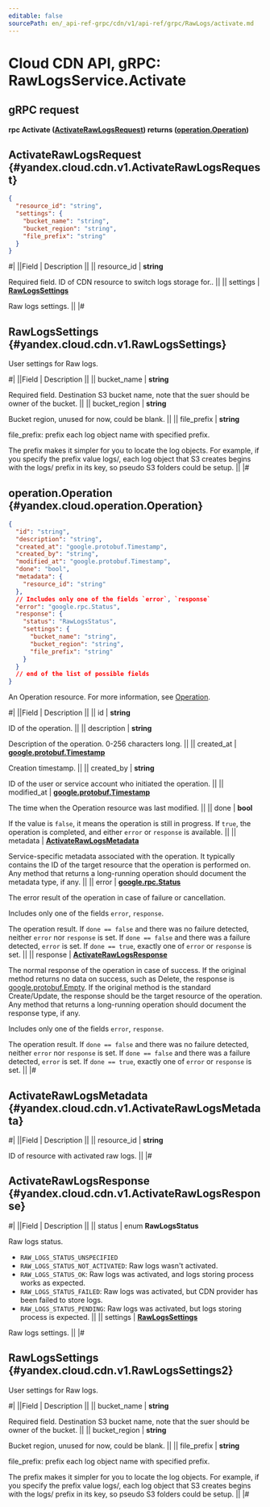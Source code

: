 ```yaml
---
editable: false
sourcePath: en/_api-ref-grpc/cdn/v1/api-ref/grpc/RawLogs/activate.md
---
```


# Cloud CDN API, gRPC: RawLogsService.Activate

## gRPC request

**rpc Activate ([ActivateRawLogsRequest](#yandex.cloud.cdn.v1.ActivateRawLogsRequest)) returns ([operation.Operation](#yandex.cloud.operation.Operation))**

## ActivateRawLogsRequest {#yandex.cloud.cdn.v1.ActivateRawLogsRequest}

```json
{
  "resource_id": "string",
  "settings": {
    "bucket_name": "string",
    "bucket_region": "string",
    "file_prefix": "string"
  }
}
```

#|
||Field | Description ||
|| resource_id | **string**

Required field. ID of CDN resource to switch logs storage for.. ||
|| settings | **[RawLogsSettings](#yandex.cloud.cdn.v1.RawLogsSettings)**

Raw logs settings. ||
|#

## RawLogsSettings {#yandex.cloud.cdn.v1.RawLogsSettings}

User settings for Raw logs.

#|
||Field | Description ||
|| bucket_name | **string**

Required field. Destination S3 bucket name, note that the suer should be owner of the bucket. ||
|| bucket_region | **string**

Bucket region, unused for now, could be blank. ||
|| file_prefix | **string**

file_prefix: prefix each log object name with specified prefix.

The prefix makes it simpler for you to locate the log objects.
For example, if you specify the prefix value logs/, each log object that
S3 creates begins with the logs/ prefix in its key, so pseudo S3 folders
could be setup. ||
|#

## operation.Operation {#yandex.cloud.operation.Operation}

```json
{
  "id": "string",
  "description": "string",
  "created_at": "google.protobuf.Timestamp",
  "created_by": "string",
  "modified_at": "google.protobuf.Timestamp",
  "done": "bool",
  "metadata": {
    "resource_id": "string"
  },
  // Includes only one of the fields `error`, `response`
  "error": "google.rpc.Status",
  "response": {
    "status": "RawLogsStatus",
    "settings": {
      "bucket_name": "string",
      "bucket_region": "string",
      "file_prefix": "string"
    }
  }
  // end of the list of possible fields
}
```

An Operation resource. For more information, see [Operation](/docs/api-design-guide/concepts/operation).

#|
||Field | Description ||
|| id | **string**

ID of the operation. ||
|| description | **string**

Description of the operation. 0-256 characters long. ||
|| created_at | **[google.protobuf.Timestamp](https://developers.google.com/protocol-buffers/docs/reference/google.protobuf#timestamp)**

Creation timestamp. ||
|| created_by | **string**

ID of the user or service account who initiated the operation. ||
|| modified_at | **[google.protobuf.Timestamp](https://developers.google.com/protocol-buffers/docs/reference/google.protobuf#timestamp)**

The time when the Operation resource was last modified. ||
|| done | **bool**

If the value is `false`, it means the operation is still in progress.
If `true`, the operation is completed, and either `error` or `response` is available. ||
|| metadata | **[ActivateRawLogsMetadata](#yandex.cloud.cdn.v1.ActivateRawLogsMetadata)**

Service-specific metadata associated with the operation.
It typically contains the ID of the target resource that the operation is performed on.
Any method that returns a long-running operation should document the metadata type, if any. ||
|| error | **[google.rpc.Status](https://cloud.google.com/tasks/docs/reference/rpc/google.rpc#status)**

The error result of the operation in case of failure or cancellation.

Includes only one of the fields `error`, `response`.

The operation result.
If `done == false` and there was no failure detected, neither `error` nor `response` is set.
If `done == false` and there was a failure detected, `error` is set.
If `done == true`, exactly one of `error` or `response` is set. ||
|| response | **[ActivateRawLogsResponse](#yandex.cloud.cdn.v1.ActivateRawLogsResponse)**

The normal response of the operation in case of success.
If the original method returns no data on success, such as Delete,
the response is [google.protobuf.Empty](https://developers.google.com/protocol-buffers/docs/reference/google.protobuf#google.protobuf.Empty).
If the original method is the standard Create/Update,
the response should be the target resource of the operation.
Any method that returns a long-running operation should document the response type, if any.

Includes only one of the fields `error`, `response`.

The operation result.
If `done == false` and there was no failure detected, neither `error` nor `response` is set.
If `done == false` and there was a failure detected, `error` is set.
If `done == true`, exactly one of `error` or `response` is set. ||
|#

## ActivateRawLogsMetadata {#yandex.cloud.cdn.v1.ActivateRawLogsMetadata}

#|
||Field | Description ||
|| resource_id | **string**

ID of resource with activated raw logs. ||
|#

## ActivateRawLogsResponse {#yandex.cloud.cdn.v1.ActivateRawLogsResponse}

#|
||Field | Description ||
|| status | enum **RawLogsStatus**

Raw logs status.

- `RAW_LOGS_STATUS_UNSPECIFIED`
- `RAW_LOGS_STATUS_NOT_ACTIVATED`: Raw logs wasn't activated.
- `RAW_LOGS_STATUS_OK`: Raw logs was activated, and logs storing process works as expected.
- `RAW_LOGS_STATUS_FAILED`: Raw logs was activated, but CDN provider has been failed to store logs.
- `RAW_LOGS_STATUS_PENDING`: Raw logs was activated, but logs storing process is expected. ||
|| settings | **[RawLogsSettings](#yandex.cloud.cdn.v1.RawLogsSettings2)**

Raw logs settings. ||
|#

## RawLogsSettings {#yandex.cloud.cdn.v1.RawLogsSettings2}

User settings for Raw logs.

#|
||Field | Description ||
|| bucket_name | **string**

Required field. Destination S3 bucket name, note that the suer should be owner of the bucket. ||
|| bucket_region | **string**

Bucket region, unused for now, could be blank. ||
|| file_prefix | **string**

file_prefix: prefix each log object name with specified prefix.

The prefix makes it simpler for you to locate the log objects.
For example, if you specify the prefix value logs/, each log object that
S3 creates begins with the logs/ prefix in its key, so pseudo S3 folders
could be setup. ||
|#